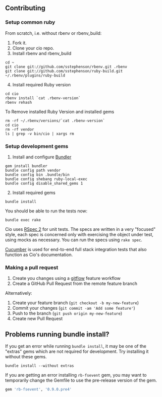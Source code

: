 ## Contributing

### Setup common ruby

From scratch, i.e. without rbenv or rbenv_build:

1. Fork it.
2. Clone your cio repo.
3. Install rbenv and rbenv_build
```console
cd ~
git clone git://github.com/sstephenson/rbenv.git .rbenv
git clone git://github.com/sstephenson/ruby-build.git ~/.rbenv/plugins/ruby-build
```
4. Install required Ruby version
```console
cd cio
rbenv install `cat .rbenv-version`
rbenv rehash
```

To Remove installed Ruby Version and installed gems
```console
rm -rf ~/.rbenv/versions/`cat .rbenv-version`
cd cio
rm -rf vendor
ls | grep -v bin/cio | xargs rm
```

### Setup development gems

1. Install and configure [Bundler](http://gembundler.com/)
```console
gem install bundler
bundle config path vendor
bundle config bin .bundle/bin
bundle config shebang ruby-local-exec
bundle config disable_shared_gems 1
```
2. Install required gems
```console
bundle install
```

You should be able to run the tests now:

```console
bundle exec rake
```

Cio uses [RSpec 2](http://github.com/rspec/rspec) for unit tests.
The specs are written in a very "focused" style, each spec is concerned only with
exercising the object under test, using mocks as necessary.
You can run the specs using `rake spec`.

[Cucumber](http://cukes.info/) is used for end-to-end full stack integration tests
that also function as Cio's documentation.

### Making a pull request

1. Create you changes using a [gitflow][] feature workflow
1. Create a GitHub Pull Request from the remote feature branch

Alternatively:

1. Create your feature branch (`git checkout -b my-new-feature`)
1. Commit your changes (`git commit -am 'Add some feature'`)
1. Push to the branch (`git push origin my-new-feature`)
1. Create new Pull Request

## Problems running bundle install?

If you get an error while running `bundle install`, it may be one of the
"extras" gems which are not required for development.
Try installing it without these gems.

```console
bundle install --without extras
```

If you are getting an error installing `rb-fsevent` gem, you may want to
temporarily change the Gemfile to use the pre-release version of the gem.

```ruby
gem 'rb-fsevent', '0.9.0.pre4'
```

  [gitflow]:        https://github.com/nvie/gitflow

